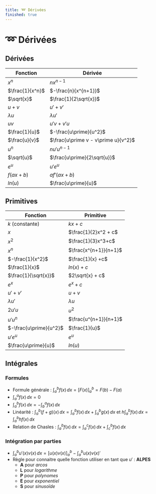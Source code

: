 ```yaml
---
title: ➿ Dérivées
finished: true
---
```


# ➿ Dérivées

## Dérivées

| Fonction        | Dérivée                             |
| --------------- | ----------------------------------- |
| $x^n$           | $nx^{n-1}$                          |
| $\frac{1}{x^n}$ | $-\frac{n}{x^{n+1}}$                |
| $\sqrt{x}$      | $\frac{1}{2\sqrt{x}}$               |
| $u + v$         | $u\prime + v\prime$                 |
| $\lambda u$     | $\lambda u\prime$                   |
| $uv$            | $u\prime v + v\prime u$             |
| $\frac{1}{u}$   | $-\frac{u\prime}{u^2}$              |
| $\frac{u}{v}$   | $\frac{u\prime v - v\prime u}{v^2}$ |
| $u^n$           | $nu\prime u^{n-1}$                  |
| $\sqrt{u}$      | $\frac{u\prime}{2\sqrt{u}}$         |
| $e^u$           | $u\prime e^u$                       |
| $f(ax + b)$     | $af\prime (ax+b)$                   |
| $ln(u)$         | $\frac{u\prime}{u}$                 |

## Primitives

| Fonction               | Primitive             |
| ---------------------- | --------------------- |
| $k$ (constante)        | $kx + c$              |
| $x$                    | $\frac{1}{2}x^2 + c$  |
| $x^2$                  | $\frac{1}{3}x^3+c$    |
| $x^n$                  | $\frac{x^{n+1}}{n+1}$ |
| $-\frac{1}{x^2}$       | $\frac{1}{x} +c$      |
| $\frac{1}{x}$          | $ln(x) + c$           |
| $\frac{1}{\sqrt{x}}$   | $2\sqrt{x} + c$       |
| $e^x$                  | $e^x + c$             |
| $u\prime + v\prime$    | $u + v$               |
| $\lambda u\prime$      | $\lambda u$           |
| $2u\prime u$           | $u^2$                 |
| $u\prime u^n$          | $\frac{u^{n+1}}{n+1}$ |
| $-\frac{u\prime}{u^2}$ | $\frac{1}{u}$         |
| $u\prime e^u$          | $e^u$                 |
| $\frac{u\prime}{u}$    | $ln(u)$               |

## Intégrales

### Formules

- Formule générale : $\int_{a}^{b} f(x) \, dx = [F(x)]_{a}^{b} = F(b) - F(a)$
- $\int_{a}^{a} f(x) \, dx = 0$
- $\int_{a}^{b} f(x) \, dx = - \int_{b}^{a} f(x) \, dx$
- Linéarité : $\int_{a}^{b} (f + g)(x) \, dx = \int_{a}^{b} f(x) \, dx + \int_{a}^{b} g(x) \, dx$ et $h \int_{a}^{b} f(x) \, dx = \int_{a}^{b} hf(x) \, dx$
- Relation de Chasles : $\int_{a}^{b} f(x) \, dx = \int_{a}^{c} f(x) \, dx + \int_{c}^{b} f(x) \, dx$

### Intégration par parties

- $\int_{a}^{b} u\prime (x) v(x) \, dx = [u(x) v(x)]_{a}^{b} - \int_{a}^{b} u (x) v(x)\prime$
- Règle pour connaitre quelle fonction utiliser en tant que $u\prime$ : **ALPES**
  - **A** pour *arcos*
  - **L** pour *logarithme*
  - **P** pour *polynomes*
  - **E** pour *exponentiel*
  - **S** pour *sinusoïde*
